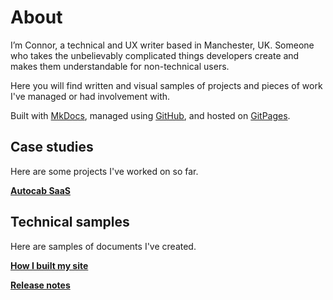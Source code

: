 # About

I’m Connor, a technical and UX writer based in Manchester, UK. Someone who takes the unbelievably complicated things developers create and makes them understandable for non-technical users.

Here you will find written and visual samples of projects and pieces of work I've managed or had involvement with.

Built with [MkDocs](https://www.mkdocs.org), managed using [GitHub](https://github.com/), and hosted on [GitPages](https://pages.github.com/).

## Case studies

Here are some projects I've worked on so far.

[**Autocab SaaS**](autocabsaas.md)

## Technical samples

Here are samples of documents I've created.

[**How I built my site**](how-I-built-my-site.md)

[**Release notes**](release-notes.md)
